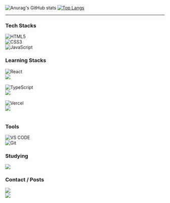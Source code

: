 



![Anurag's GitHub stats](https://github-readme-stats.vercel.app/api?username=yoyobar&show_icons=true&theme=dracula)
[![Top Langs](https://github-readme-stats.vercel.app/api/top-langs/?username=yoyobar&layout=donut)](https://github.com/anuraghazra/github-readme-stats)

<hr>



### Tech Stacks

![HTML5](https://img.shields.io/badge/-HTML5-C34F26?style=for-the-badge&logo=html5&logoColor=white)<br>
![CSS3](https://img.shields.io/badge/-CSS3-1572B6?style=for-the-badge&logo=css3&logoColor=white)<br>
![JavaScript](https://img.shields.io/badge/-JavaScript-F7DF1E?style=for-the-badge&logo=javascript&logoColor=white)<br>

### Learning Stacks

![React](https://img.shields.io/badge/-React-61DAFB?style=for-the-badge&logo=React&logoColor=white)<br>
![](https://geps.dev/progress/70)<br><br>
![TypeScript](https://img.shields.io/badge/-typescript-3178C6?style=for-the-badge&logo=typescript&logoColor=white)<br>
![](https://geps.dev/progress/50)<br><br>
![Vercel](https://img.shields.io/badge/-vercel-000000?style=for-the-badge&logo=vercel&logoColor=white)<br>
![](https://geps.dev/progress/20)<br><br>



### Tools
![VS CODE](https://img.shields.io/badge/-VS%20CODE-007ACC?style=for-the-badge&logo=VisualStudioCode&logoColor=white)<br>
![Git](https://img.shields.io/badge/-Git-F05032?style=for-the-badge&logo=git&logoColor=white)


### Studying
<a href="https://ozcodingschool.com/">
  <img src="https://img.shields.io/badge/-OZ%20Coding%20School-6700e6?style=for-the-badge&logoColor=white&href"></img>
</a><br>

### Contact / Posts

<a href="https://yoyobar.github.io/">
  <img src="https://img.shields.io/badge/-Github%20Blog-181717?style=for-the-badge&logo=GitHub&logoColor=white"></img>
</a><br>
<a href=mailto:barwait@naver.com>
<img src="https://img.shields.io/badge/-barwait@naver.com-06c471?style=for-the-badge&logo=&logoColor=white"></img>
</a><br>
